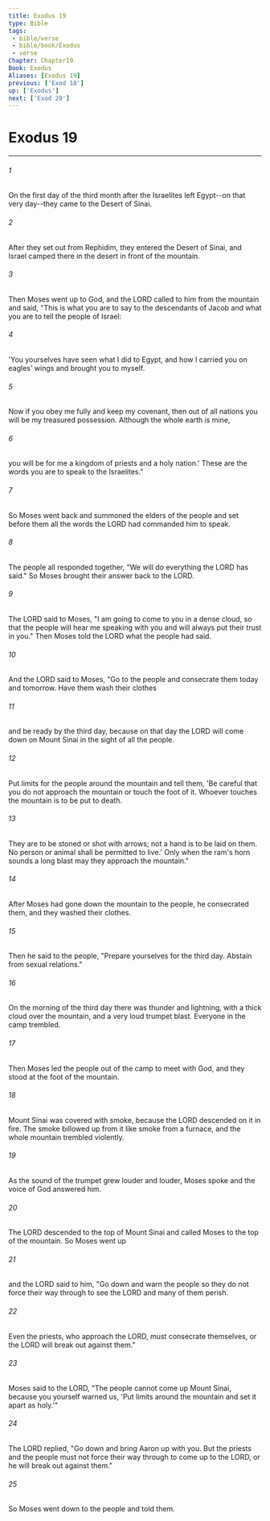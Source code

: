 ```yaml
---
title: Exodus 19
type: Bible
tags:
 - bible/verse
 - bible/book/Exodus
 - verse
Chapter: Chapter19
Book: Exodus
Aliases: [Exodus 19]
previous: ['Exod 18']
up: ['Exodus']
next: ['Exod 20']
---
```

# Exodus 19

***


###### 1 
On the first day of the third month after the Israelites left Egypt--on that very day--they came to the Desert of Sinai. 

###### 2 
After they set out from Rephidim, they entered the Desert of Sinai, and Israel camped there in the desert in front of the mountain. 

###### 3 
Then Moses went up to God, and the LORD called to him from the mountain and said, "This is what you are to say to the descendants of Jacob and what you are to tell the people of Israel: 

###### 4 
'You yourselves have seen what I did to Egypt, and how I carried you on eagles' wings and brought you to myself. 

###### 5 
Now if you obey me fully and keep my covenant, then out of all nations you will be my treasured possession. Although the whole earth is mine, 

###### 6 
you will be for me a kingdom of priests and a holy nation.' These are the words you are to speak to the Israelites." 

###### 7 
So Moses went back and summoned the elders of the people and set before them all the words the LORD had commanded him to speak. 

###### 8 
The people all responded together, "We will do everything the LORD has said." So Moses brought their answer back to the LORD. 

###### 9 
The LORD said to Moses, "I am going to come to you in a dense cloud, so that the people will hear me speaking with you and will always put their trust in you." Then Moses told the LORD what the people had said. 

###### 10 
And the LORD said to Moses, "Go to the people and consecrate them today and tomorrow. Have them wash their clothes 

###### 11 
and be ready by the third day, because on that day the LORD will come down on Mount Sinai in the sight of all the people. 

###### 12 
Put limits for the people around the mountain and tell them, 'Be careful that you do not approach the mountain or touch the foot of it. Whoever touches the mountain is to be put to death. 

###### 13 
They are to be stoned or shot with arrows; not a hand is to be laid on them. No person or animal shall be permitted to live.' Only when the ram's horn sounds a long blast may they approach the mountain." 

###### 14 
After Moses had gone down the mountain to the people, he consecrated them, and they washed their clothes. 

###### 15 
Then he said to the people, "Prepare yourselves for the third day. Abstain from sexual relations." 

###### 16 
On the morning of the third day there was thunder and lightning, with a thick cloud over the mountain, and a very loud trumpet blast. Everyone in the camp trembled. 

###### 17 
Then Moses led the people out of the camp to meet with God, and they stood at the foot of the mountain. 

###### 18 
Mount Sinai was covered with smoke, because the LORD descended on it in fire. The smoke billowed up from it like smoke from a furnace, and the whole mountain trembled violently. 

###### 19 
As the sound of the trumpet grew louder and louder, Moses spoke and the voice of God answered him. 

###### 20 
The LORD descended to the top of Mount Sinai and called Moses to the top of the mountain. So Moses went up 

###### 21 
and the LORD said to him, "Go down and warn the people so they do not force their way through to see the LORD and many of them perish. 

###### 22 
Even the priests, who approach the LORD, must consecrate themselves, or the LORD will break out against them." 

###### 23 
Moses said to the LORD, "The people cannot come up Mount Sinai, because you yourself warned us, 'Put limits around the mountain and set it apart as holy.'" 

###### 24 
The LORD replied, "Go down and bring Aaron up with you. But the priests and the people must not force their way through to come up to the LORD, or he will break out against them." 

###### 25 
So Moses went down to the people and told them. 
